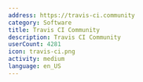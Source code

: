 ```yaml
---
address: https://travis-ci.community
category: Software
title: Travis CI Community
description: Travis CI Community
userCount: 4281
icon: travis-ci.png
activity: medium
language: en_US
---
```

